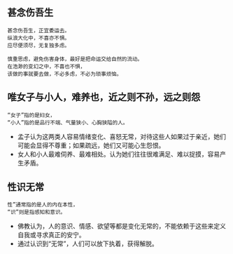 

## 甚念伤吾生

```
甚念伤吾生，正宜委运去。
纵浪大化中，不喜亦不惧。
应尽便须尽，无复独多虑。
```

```
慎重思虑，避免伤害身体，最好是把命运交给自然的流动。
在浩渺的变幻之中，不喜也不惧，
该做的事就要去做，不必多虑，不必为琐事烦恼。
```

## 唯女子与小人，难养也，近之则不孙，远之则怨

```
“女子”指的是妇女，
“小人”指的是品行不端、气量狭小、心胸狭隘的人。
```
- 孟子认为这两类人容易情绪变化、喜怒无常，对待这些人如果过于亲近，她们可能会显得不尊重；如果疏远，她们又可能心生怨恨。
- 女人和小人最难伺养、最难相处。认为她们往往很难满足、难以捉摸，容易产生矛盾。

## 性识无常

```
性”通常指的是人的内在本性，
“识”则是指感知和意识。
```
- 佛教认为，人的意识、情感、欲望等都是变化无常的，不能依赖于这些来定义自我或寻求真正的安宁。
- 通过认识到“无常”，人们可以放下执着，获得解脱。
